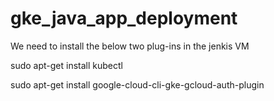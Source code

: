 # gke_java_app_deployment

We need to install the below two plug-ins in the jenkis VM

sudo apt-get install kubectl

sudo apt-get install google-cloud-cli-gke-gcloud-auth-plugin
